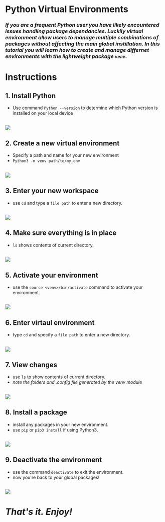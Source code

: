 # Python Virtual Environments
### _If you are a frequent Python user you have likely encountered issues handling package dependancies. Luckily virtual environment allow users to manage multiple combinations of packages without affecting the main global instillation. In this tutorial you will learn how to create and manage differnet environments with the lightweight package `venv`._ 
#
# Instructions
## 1. Install Python
* Use command `Python --version` to determine which Python version is installed on your local device
## ![](gif/1.gif)
## 2. Create a new virtual environment
* Specify a path and name for your new environment
* `Python3 -m venv path/to/my_env`
## ![](gif/2.gif)
## 3. Enter your new workspace
* use `cd` and type a `file path` to enter a new directory.
## ![](gif/3.gif)
## 4. Make sure everything is in place
* `ls` shows contents of current directory.
## ![](gif/4.gif)
## 5. Activate your environment
* use the `source <venv>/bin/activate` command to activate your environment.
## ![](gif/5.gif)
## 6. Enter virtaul environment 
* type `cd` and specify a `file path` to enter a new directory.
## ![](gif/6.gif)
## 7. View changes
* use `ls` to show contents of current directory.
* _note the folders and .config file generated by the venv module_
## ![](gif/7.gif)
## 8. Install a package
* install any packages in your new environment.
* use `pip` or `pip3 install` if using Python3.
## ![](gif/8.gif)
## 9. Deactivate the environment
* use the command `deactivate` to exit the environment.
* now you're back to your global packages!
## ![](gif/9.gif)
# _That's it. Enjoy!_
